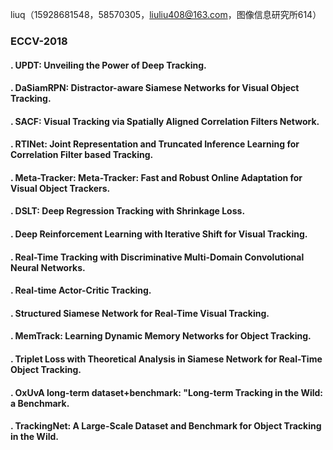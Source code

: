 liuq（15928681548，58570305，liuliu408@163.com，图像信息研究所614）  

###   ECCV-2018
#### . UPDT: Unveiling the Power of Deep Tracking.  
#### . DaSiamRPN: Distractor-aware Siamese Networks for Visual Object Tracking.  
#### . SACF: Visual Tracking via Spatially Aligned Correlation Filters Network.  
#### . RTINet: Joint Representation and Truncated Inference Learning for Correlation Filter based Tracking.    
#### . Meta-Tracker: Meta-Tracker: Fast and Robust Online Adaptation for Visual Object Trackers.  
#### . DSLT: Deep Regression Tracking with Shrinkage Loss.  
#### . Deep Reinforcement Learning with Iterative Shift for Visual Tracking.  
#### . Real-Time Tracking with Discriminative Multi-Domain Convolutional Neural Networks.  
#### . Real-time Actor-Critic Tracking.
#### . Structured Siamese Network for Real-Time Visual Tracking.  
#### . MemTrack: Learning Dynamic Memory Networks for Object Tracking.   
#### . Triplet Loss with Theoretical Analysis in Siamese Network for Real-Time Object Tracking.  
#### . OxUvA long-term dataset+benchmark: "Long-term Tracking in the Wild: a Benchmark.  
#### . TrackingNet: A Large-Scale Dataset and Benchmark for Object Tracking in the Wild.  
